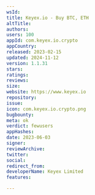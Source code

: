 ```yaml
---
wsId: 
title: Keyex.io - Buy BTC, ETH
altTitle: 
authors: 
users: 100
appId: com.keyex.io.crypto
appCountry: 
released: 2023-02-15
updated: 2024-11-12
version: 1.1.31
stars: 
ratings: 
reviews: 
size: 
website: https://www.keyex.io
repository: 
issue: 
icon: com.keyex.io.crypto.png
bugbounty: 
meta: ok
verdict: fewusers
appHashes: 
date: 2023-06-03
signer: 
reviewArchive: 
twitter: 
social: 
redirect_from: 
developerName: Keyex Limited
features: 

---
```


